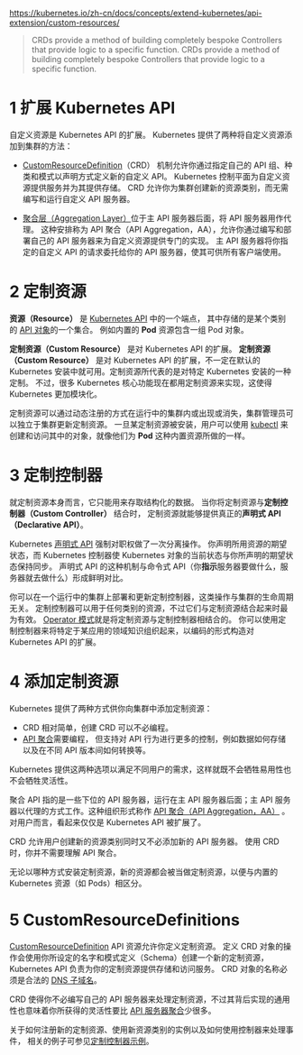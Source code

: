 
https://kubernetes.io/zh-cn/docs/concepts/extend-kubernetes/api-extension/custom-resources/

> CRDs provide a method of building completely bespoke Controllers that provide logic to a specific function. CRDs provide a method of building completely bespoke Controllers that provide logic to a specific function. 


# 1 扩展 Kubernetes API

自定义资源是 Kubernetes API 的扩展。 Kubernetes 提供了两种将自定义资源添加到集群的方法：

- [CustomResourceDefinition](https://kubernetes.io/zh-cn/docs/concepts/extend-kubernetes/api-extension/custom-resources/)（CRD） 机制允许你通过指定自己的 API 组、种类和模式以声明方式定义新的自定义 API。 Kubernetes 控制平面为自定义资源提供服务并为其提供存储。 CRD 允许你为集群创建新的资源类别，而无需编写和运行自定义 API 服务器。

- [聚合层（Aggregation Layer）](https://kubernetes.io/zh-cn/docs/concepts/extend-kubernetes/api-extension/apiserver-aggregation/)位于主 API 服务器后面，将 API 服务器用作代理。 这种安排称为 API 聚合（API Aggregation，AA），允许你通过编写和部署自己的 API 服务器来为自定义资源提供专门的实现。 主 API 服务器将你指定的自定义 API 的请求委托给你的 API 服务器，使其可供所有客户端使用。



# 2 定制资源[](https://kubernetes.io/zh-cn/docs/concepts/extend-kubernetes/api-extension/custom-resources/#custom-resources)

**资源（Resource）** 是 [Kubernetes API](https://kubernetes.io/zh-cn/docs/concepts/overview/kubernetes-api/) 中的一个端点， 其中存储的是某个类别的 [API 对象](https://kubernetes.io/zh-cn/docs/concepts/overview/working-with-objects/#kubernetes-objects)的一个集合。 例如内置的 **Pod** 资源包含一组 Pod 对象。


**定制资源（Custom Resource）** 是对 Kubernetes API 的扩展。
**定制资源（Custom Resource）** 是对 Kubernetes API 的扩展，不一定在默认的 Kubernetes 安装中就可用。定制资源所代表的是对特定 Kubernetes 安装的一种定制。 不过，很多 Kubernetes 核心功能现在都用定制资源来实现，这使得 Kubernetes 更加模块化。

定制资源可以通过动态注册的方式在运行中的集群内或出现或消失，集群管理员可以独立于集群更新定制资源。 一旦某定制资源被安装，用户可以使用 [kubectl](https://kubernetes.io/zh-cn/docs/reference/kubectl/) 来创建和访问其中的对象，就像他们为 **Pod** 这种内置资源所做的一样。



# 3 定制控制器[](https://kubernetes.io/zh-cn/docs/concepts/extend-kubernetes/api-extension/custom-resources/#custom-controllers)

就定制资源本身而言，它只能用来存取结构化的数据。 当你将定制资源与**定制控制器（Custom Controller）** 结合时， 定制资源就能够提供真正的**声明式 API（Declarative API）**。

Kubernetes [声明式 API](https://kubernetes.io/zh-cn/docs/concepts/overview/kubernetes-api/) 强制对职权做了一次分离操作。 你声明所用资源的期望状态，而 Kubernetes 控制器使 Kubernetes 对象的当前状态与你所声明的期望状态保持同步。 声明式 API 的这种机制与命令式 API（你**指示**服务器要做什么，服务器就去做什么）形成鲜明对比。

你可以在一个运行中的集群上部署和更新定制控制器，这类操作与集群的生命周期无关。 定制控制器可以用于任何类别的资源，不过它们与定制资源结合起来时最为有效。 [Operator 模式](https://kubernetes.io/zh-cn/docs/concepts/extend-kubernetes/operator/)就是将定制资源与定制控制器相结合的。 你可以使用定制控制器来将特定于某应用的领域知识组织起来，以编码的形式构造对 Kubernetes API 的扩展。


# 4 添加定制资源[](https://kubernetes.io/zh-cn/docs/concepts/extend-kubernetes/api-extension/custom-resources/#adding-custom-resources)

Kubernetes 提供了两种方式供你向集群中添加定制资源：
- CRD 相对简单，创建 CRD 可以不必编程。
- [API 聚合](https://kubernetes.io/zh-cn/docs/concepts/extend-kubernetes/api-extension/apiserver-aggregation/)需要编程， 但支持对 API 行为进行更多的控制，例如数据如何存储以及在不同 API 版本间如何转换等。

Kubernetes 提供这两种选项以满足不同用户的需求，这样就既不会牺牲易用性也不会牺牲灵活性。

聚合 API 指的是一些下位的 API 服务器，运行在主 API 服务器后面；主 API 服务器以代理的方式工作。这种组织形式称作 [API 聚合（API Aggregation，AA）](https://kubernetes.io/zh-cn/docs/concepts/extend-kubernetes/api-extension/apiserver-aggregation/) 。 对用户而言，看起来仅仅是 Kubernetes API 被扩展了。

CRD 允许用户创建新的资源类别同时又不必添加新的 API 服务器。 使用 CRD 时，你并不需要理解 API 聚合。

无论以哪种方式安装定制资源，新的资源都会被当做定制资源，以便与内置的 Kubernetes 资源（如 Pods）相区分。


# 5 CustomResourceDefinitions[](https://kubernetes.io/zh-cn/docs/concepts/extend-kubernetes/api-extension/custom-resources/#customresourcedefinitions)

[CustomResourceDefinition](https://kubernetes.io/zh-cn/docs/tasks/extend-kubernetes/custom-resources/custom-resource-definitions/) API 资源允许你定义定制资源。 定义 CRD 对象的操作会使用你所设定的名字和模式定义（Schema）创建一个新的定制资源， Kubernetes API 负责为你的定制资源提供存储和访问服务。 CRD 对象的名称必须是合法的 [DNS 子域名](https://kubernetes.io/zh-cn/docs/concepts/overview/working-with-objects/names#dns-subdomain-names)。

CRD 使得你不必编写自己的 API 服务器来处理定制资源，不过其背后实现的通用性也意味着你所获得的灵活性要比 [API 服务器聚合](https://kubernetes.io/zh-cn/docs/concepts/extend-kubernetes/api-extension/custom-resources/#api-server-aggregation)少很多。

关于如何注册新的定制资源、使用新资源类别的实例以及如何使用控制器来处理事件， 相关的例子可参见[定制控制器示例](https://github.com/kubernetes/sample-controller)。



















